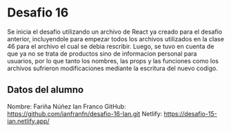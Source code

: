 # Desafio 16

Se inicia el desafio utilizando un archivo de React ya creado para el desafio anterior, incluyendole para empezar todos los archivos utilizados en la clase 46 para el archivo el cual se debia rescribir. 
Luego, se tuvo en cuenta de que ya no se trata de productos sino de informacion personal para usuarios, por lo que tanto los nombres, las props y las funciones como los archivos sufrieron modificaciones mediante la escritura del nuevo codigo.


## Datos del alumno

Nombre: Fariña Núñez Ian Franco
GitHub: https://github.com/ianfranfn/desafio-16-Ian.git
Netlify: https://desafio-15-ian.netlify.app/